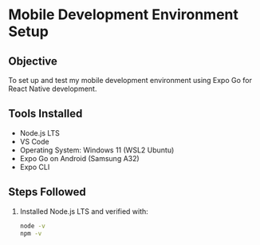 # Mobile Development Environment Setup

## Objective
To set up and test my mobile development environment using Expo Go for React Native development.

## Tools Installed
- Node.js LTS
- VS Code
- Operating System: Windows 11 (WSL2 Ubuntu)
- Expo Go on Android (Samsung A32)
- Expo CLI

## Steps Followed
1. Installed Node.js LTS and verified with:
   ```bash
   node -v
   npm -v

